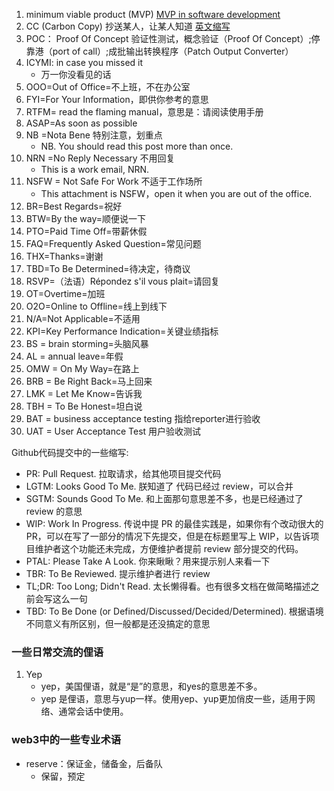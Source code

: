 1. minimum viable product (MVP)
    [MVP in software development](https://blog.teamairship.com/what-is-mvp-in-software-development)
2. CC (Carbon Copy)  抄送某人，让某人知道
    [英文缩写](https://zhuanlan.zhihu.com/p/107340799)
3. POC： Proof Of Concept
	验证性测试，概念验证（Proof Of Concept）;停靠港（port of call）;成批输出转换程序（Patch Output Converter）
4. ICYMI: in case you missed it 
    - 万一你没看见的话
5. OOO=Out of Office=不上班，不在办公室
6. FYI=For Your Information，即供你参考的意思
7. RTFM= read the flaming manual，意思是：请阅读使用手册
8. ASAP=As soon as possible
9. NB =Nota Bene 特别注意，划重点
    - NB. You should read this post more than once.
10. NRN =No Reply Necessary 不用回复
    - This is a work email, NRN.
11. NSFW = Not Safe For Work 不适于工作场所
    - This attachment is NSFW，open it when you are out of the office.
12. BR=Best Regards=祝好
13. BTW=By the way=顺便说一下
14. PTO=Paid Time Off=带薪休假
15. FAQ=Frequently Asked Question=常见问题
16. THX=Thanks=谢谢
17. TBD=To Be Determined=待决定，待商议
18. RSVP=（法语）Répondez s'il vous plait=请回复
19. OT=Overtime=加班
20. O2O=Online to Offline=线上到线下
21. N/A=Not Applicable=不适用
22. KPI=Key Performance Indication=关键业绩指标
23. BS = brain storming=头脑风暴
24. AL = annual leave=年假
25. OMW = On My Way=在路上
26. BRB = Be Right Back=马上回来
27. LMK = Let Me Know=告诉我
28. TBH = To Be Honest=坦白说
29. BAT = business acceptance testing 指给reporter进行验收
30. UAT = User Acceptance Test 用户验收测试












Github代码提交中的一些缩写:
- PR: Pull Request. 拉取请求，给其他项目提交代码
- LGTM: Looks Good To Me. 朕知道了 代码已经过 review，可以合并
- SGTM: Sounds Good To Me. 和上面那句意思差不多，也是已经通过了 review 的意思
- WIP: Work In Progress. 传说中提 PR 的最佳实践是，如果你有个改动很大的 PR，可以在写了一部分的情况下先提交，但是在标题里写上 WIP，以告诉项目维护者这个功能还未完成，方便维护者提前 review 部分提交的代码。
- PTAL: Please Take A Look. 你来瞅瞅？用来提示别人来看一下
- TBR: To Be Reviewed. 提示维护者进行 review
- TL;DR: Too Long; Didn't Read. 太长懒得看。也有很多文档在做简略描述之前会写这么一句
- TBD: To Be Done (or Defined/Discussed/Decided/Determined). 根据语境不同意义有所区别，但一般都是还没搞定的意思

### 一些日常交流的俚语
1. Yep
    - yep，美国俚语，就是“是”的意思，和yes的意思差不多。
    - yep 是俚语，意思与yup一样。使用yep、yup更加俏皮一些，适用于网络、通常会话中使用。



### web3中的一些专业术语
- reserve：保证金，储备金，后备队
    - 保留，预定
